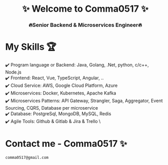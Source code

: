 <h1 align="center">✨ Welcome to Comma0517 ✨</h1> 
<h3 align="center"> 🔥Senior Backend & Microservices Engineer🔥</h3>

# My Skills 🏆

✔️ Program language or Backend: Java, Golang, .Net, python, c/c++, Node.js \
✔️ Frontend: React, Vue, TypeScript, Angular, .. \
✔️ Cloud Service: AWS, Google Cloud Platform, Azure \
✔️ Microservices: Docker, Kubernetes, Apache Kafka  \
✔️ Microservices Patterns: API Gateway, Strangler, Saga, Aggregator, Event Sourcing, CQRS, Database per microservice \
✔️ Database: PostgreSql, MongoDB, MySQL, Redis \
✔️ Agile Tools: Github & Gitlab & Jira & Trello \

# Contact me - Comma0517 ✨

    comma0517@gmail.com
